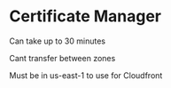 # Certificate Manager

Can take up to 30 minutes

Cant transfer between zones

Must be in us-east-1 to use for Cloudfront